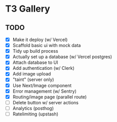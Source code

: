 # T3 Gallery

## TODO

- [x] Make it deploy (w/ Vercel)
- [x] Scaffold basic ui with mock data
- [x] Tidy up build process
- [x] Actually set up a database (w/ Vercel postgres)
- [x] Attach database to UI
- [x] Add authentication (w/ Clerk)
- [x] Add image upload
- [x] "taint" (server only)
- [x] Use Next/Image component
- [x] Error management (w/ Sentry)
- [x] Routing/image page (parallel route)
- [ ] Delete button w/ server actions
- [ ] Analytics (posthog)
- [ ] Ratelimiting (upstash)
